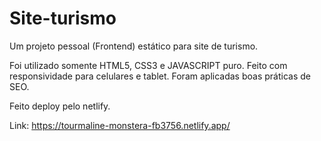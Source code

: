 # Site-turismo
Um projeto pessoal (Frontend) estático para site de turismo.

Foi utilizado somente HTML5, CSS3 e JAVASCRIPT puro.
Feito com responsividade para celulares e tablet.
Foram aplicadas boas práticas de SEO.

Feito deploy pelo netlify.

Link: https://tourmaline-monstera-fb3756.netlify.app/
